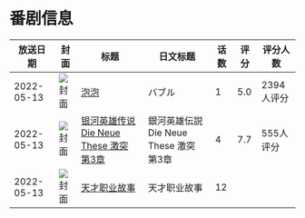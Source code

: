 # 番剧信息

|放送日期|封面|标题|日文标题|话数|评分|评分人数|
|---|---|---|---|---|---|---|
|2022-05-13|![封面](https://lain.bgm.tv/pic/cover/c/21/87/361280_HFFwg.jpg)|[泡泡](https://bangumi.tv/subject/361280)|バブル|1|5.0|2394人评分|
|2022-05-13|![封面](https://lain.bgm.tv/pic/cover/c/7e/e1/361385_1gjA2.jpg)|[银河英雄传说 Die Neue These 激突 第3章](https://bangumi.tv/subject/361385)|銀河英雄伝説 Die Neue These 激突 第3章|4|7.7|555人评分|
|2022-05-13|![封面](https://lain.bgm.tv/pic/cover/c/6f/0a/494466_AJgAI.jpg)|[天才职业故事](https://bangumi.tv/subject/494466)|天才职业故事|12|||
